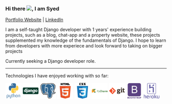 ### Hi there <img src="https://raw.githubusercontent.com/MartinHeinz/MartinHeinz/master/wave.gif" width="30px">, I am Syed

[Portfolio Website](https://syedali-portfolio.herokuapp.com/) | [LinkedIn](https://syedali-portfolio.herokuapp.com/)

I am a self-taught Django developer with 1 years' experience building projects, such as a blog, chat-app and a property website, these projects supplemented my knowledge of the fundamentals of Django. I hope to learn from developers with more experiece and look forward to taking on bigger projects
 

Currently seeking a Django developer role.

---
Technologies I have enjoyed working with so far:

<img src="https://github.com/devicons/devicon/blob/master/icons/python/python-original-wordmark.svg" alt="Python" width="50" height="50" /> <img src="https://github.com/devicons/devicon/blob/master/icons/django/django-original.svg"  alt="Django" width="50" height="50"> <img src="https://github.com/devicons/devicon/blob/master/icons/postgresql/postgresql-original.svg"  alt="" width="50" height="50"> <img src="https://github.com/devicons/devicon/blob/master/icons/html5/html5-original-wordmark.svg"  alt="HTML" width="50" height="50"> <img src="https://github.com/devicons/devicon/blob/master/icons/css3/css3-original-wordmark.svg"  alt="CSS" width="50" height="50"> <img src="https://github.com/devicons/devicon/blob/master/icons/pycharm/pycharm-original-wordmark.svg"  alt="Pycharm" width="50" height="50"> <img src="https://github.com/devicons/devicon/blob/master/icons/git/git-original-wordmark.svg"  alt="Git" width="50" height="50"> <img src="https://github.com/devicons/devicon/blob/master/icons/bootstrap/bootstrap-plain-wordmark.svg"  alt="Bootstrap" width="50" height="50"> <img src="https://github.com/devicons/devicon/blob/master/icons/heroku/heroku-original-wordmark.svg"  alt="Heroku" width="50" height="50">


<!--
**Moali97/Moali97** is a ✨ _special_ ✨ repository because its `README.md` (this file) appears on your GitHub profile.

Here are some ideas to get you started:

- 🔭 I’m currently working on ...
- 🌱 I’m currently learning ...
- 👯 I’m looking to collaborate on ...
- 🤔 I’m looking for help with ...
- 💬 Ask me about ...
- 📫 How to reach me: ...
- 😄 Pronouns: ...
- ⚡ Fun fact: ...
-->
